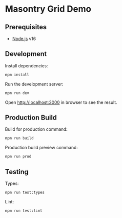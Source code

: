 # Masontry Grid Demo

## Prerequisites

- [Node.js](https://nodejs.org/) v16

## Development

Install dependencies:

```sh
npm install
```

Run the development server:

```sh
npm run dev
```

Open [http://localhost:3000](http://localhost:3000) in browser to see the result.

## Production Build

Build for production command:

```sh
npm run build
```

Production build preview command:

```sh
npm run prod
```


## Testing

Types:

```sh
npm run test:types
```

Lint:

```sh
npm run test:lint
```
